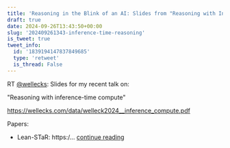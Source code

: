 ```yaml
---
title: 'Reasoning in the Blink of an AI: Slides from "Reasoning with Inference-Time Compute"'
draft: true
date: 2024-09-26T13:43:50+00:00
slug: '202409261343-inference-time-reasoning'
is_tweet: true
tweet_info:
  id: '1839194147837849685'
  type: 'retweet'
  is_thread: False
---
```




RT [@wellecks](https://x.com/wellecks): Slides for my recent talk on:

"Reasoning with inference-time compute"

<https://wellecks.com/data/welleck2024__inference_compute.pdf>

Papers:
- Lean-STaR: https:/… [continue reading](https://x.com/sytelus/status/1839194147837849685)
